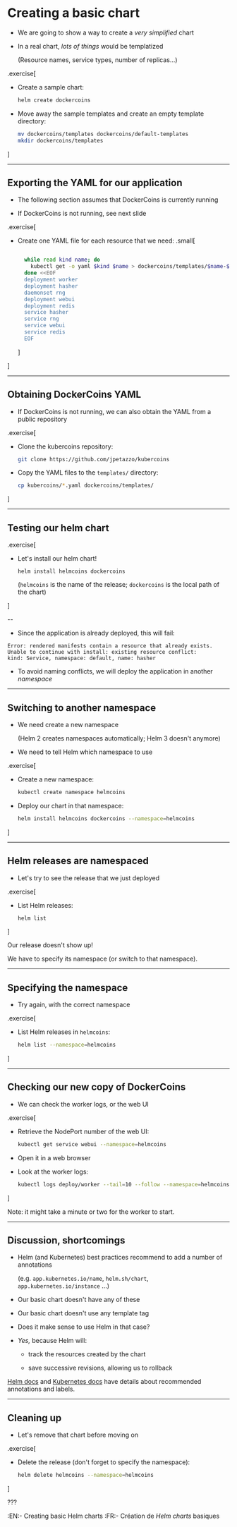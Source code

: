 # Creating a basic chart

- We are going to show a way to create a *very simplified* chart

- In a real chart, *lots of things* would be templatized

  (Resource names, service types, number of replicas...)

.exercise[

- Create a sample chart:
  ```bash
  helm create dockercoins
  ```

- Move away the sample templates and create an empty template directory:
  ```bash
  mv dockercoins/templates dockercoins/default-templates
  mkdir dockercoins/templates
  ```

]

---

## Exporting the YAML for our application

- The following section assumes that DockerCoins is currently running

- If DockerCoins is not running, see next slide

.exercise[

- Create one YAML file for each resource that we need:
  .small[
  ```bash

	while read kind name; do
	  kubectl get -o yaml $kind $name > dockercoins/templates/$name-$kind.yaml
	done <<EOF
	deployment worker
	deployment hasher
	daemonset rng
	deployment webui
	deployment redis
	service hasher
	service rng
	service webui
	service redis
	EOF
  ```
  ]

]

---

## Obtaining DockerCoins YAML

- If DockerCoins is not running, we can also obtain the YAML from a public repository

.exercise[

- Clone the kubercoins repository:
  ```bash
  git clone https://github.com/jpetazzo/kubercoins
  ```

- Copy the YAML files to the `templates/` directory:
  ```bash
  cp kubercoins/*.yaml dockercoins/templates/
  ```

]

---

## Testing our helm chart

.exercise[

- Let's install our helm chart!
  ```
  helm install helmcoins dockercoins
  ```
  (`helmcoins` is the name of the release; `dockercoins` is the local path of the chart)

]

--

- Since the application is already deployed, this will fail:
```
Error: rendered manifests contain a resource that already exists.
Unable to continue with install: existing resource conflict:
kind: Service, namespace: default, name: hasher
```

- To avoid naming conflicts, we will deploy the application in another *namespace*

---

## Switching to another namespace

- We need create a new namespace

  (Helm 2 creates namespaces automatically; Helm 3 doesn't anymore)

- We need to tell Helm which namespace to use

.exercise[

- Create a new namespace:
  ```bash
  kubectl create namespace helmcoins
  ```

- Deploy our chart in that namespace:
  ```bash
  helm install helmcoins dockercoins --namespace=helmcoins
  ```

]

---

## Helm releases are namespaced

- Let's try to see the release that we just deployed

.exercise[

- List Helm releases:
  ```bash
  helm list
  ```

]

Our release doesn't show up!

We have to specify its namespace (or switch to that namespace).

---

## Specifying the namespace

- Try again, with the correct namespace

.exercise[

- List Helm releases in `helmcoins`:
  ```bash
  helm list --namespace=helmcoins
  ```

]

---

## Checking our new copy of DockerCoins

- We can check the worker logs, or the web UI

.exercise[

- Retrieve the NodePort number of the web UI:
  ```bash
  kubectl get service webui --namespace=helmcoins
  ```

- Open it in a web browser

- Look at the worker logs:
  ```bash
  kubectl logs deploy/worker --tail=10 --follow --namespace=helmcoins
  ```

]

Note: it might take a minute or two for the worker to start.

---

## Discussion, shortcomings

- Helm (and Kubernetes) best practices recommend to add a number of annotations

  (e.g. `app.kubernetes.io/name`, `helm.sh/chart`, `app.kubernetes.io/instance` ...)

- Our basic chart doesn't have any of these

- Our basic chart doesn't use any template tag

- Does it make sense to use Helm in that case?

- *Yes,* because Helm will:

  - track the resources created by the chart

  - save successive revisions, allowing us to rollback

[Helm docs](https://helm.sh/docs/topics/chart_best_practices/labels/)
and [Kubernetes docs](https://kubernetes.io/docs/concepts/overview/working-with-objects/common-labels/)
have details about recommended annotations and labels.

---

## Cleaning up

- Let's remove that chart before moving on

.exercise[

- Delete the release (don't forget to specify the namespace):
  ```bash
  helm delete helmcoins --namespace=helmcoins
  ```

]

???

:EN:- Creating basic Helm charts
:FR:- Création de *Helm charts* basiques
